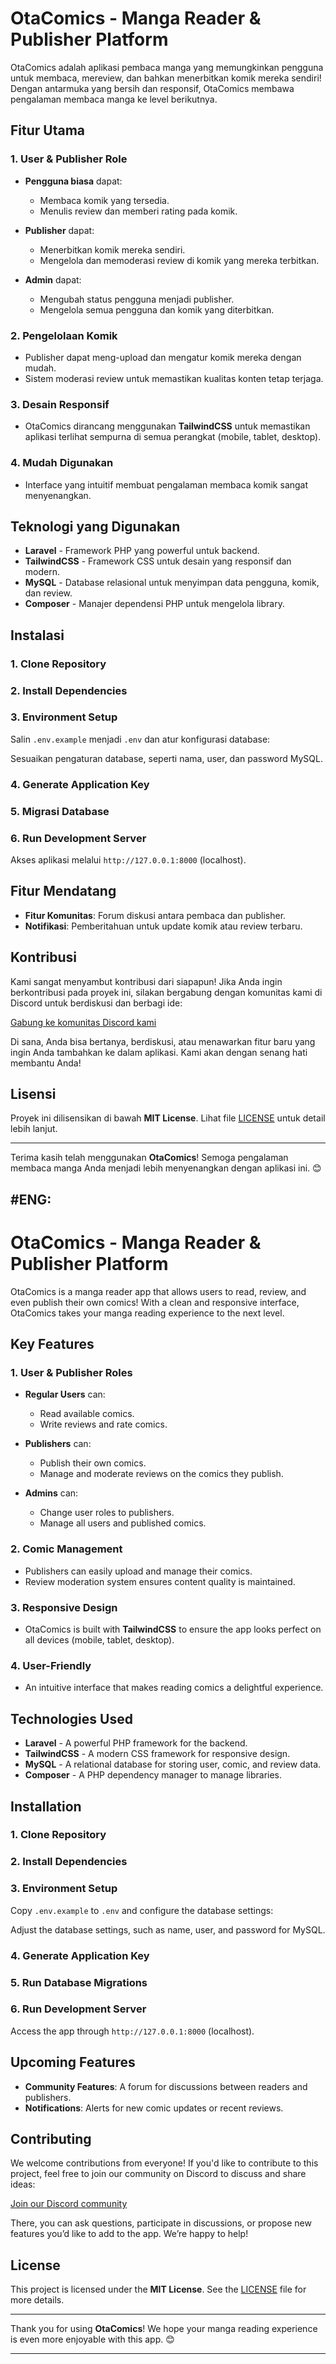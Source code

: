 
# **OtaComics** - Manga Reader & Publisher Platform

OtaComics adalah aplikasi pembaca manga yang memungkinkan pengguna untuk membaca, mereview, dan bahkan menerbitkan komik mereka sendiri! Dengan antarmuka yang bersih dan responsif, OtaComics membawa pengalaman membaca manga ke level berikutnya.

## Fitur Utama

### 1. **User & Publisher Role**
   - **Pengguna biasa** dapat:
     - Membaca komik yang tersedia.
     - Menulis review dan memberi rating pada komik.
   
   - **Publisher** dapat:
     - Menerbitkan komik mereka sendiri.
     - Mengelola dan memoderasi review di komik yang mereka terbitkan.
   
   - **Admin** dapat:
     - Mengubah status pengguna menjadi publisher.
     - Mengelola semua pengguna dan komik yang diterbitkan.

### 2. **Pengelolaan Komik**
   - Publisher dapat meng-upload dan mengatur komik mereka dengan mudah.
   - Sistem moderasi review untuk memastikan kualitas konten tetap terjaga.

### 3. **Desain Responsif**
   - OtaComics dirancang menggunakan **TailwindCSS** untuk memastikan aplikasi terlihat sempurna di semua perangkat (mobile, tablet, desktop).
   
### 4. **Mudah Digunakan**
   - Interface yang intuitif membuat pengalaman membaca komik sangat menyenangkan.
   
## Teknologi yang Digunakan

- **Laravel** - Framework PHP yang powerful untuk backend.
- **TailwindCSS** - Framework CSS untuk desain yang responsif dan modern.
- **MySQL** - Database relasional untuk menyimpan data pengguna, komik, dan review.
- **Composer** - Manajer dependensi PHP untuk mengelola library.

## Instalasi

### 1. **Clone Repository**

### 2. **Install Dependencies**

### 3. **Environment Setup**
Salin `.env.example` menjadi `.env` dan atur konfigurasi database:

Sesuaikan pengaturan database, seperti nama, user, dan password MySQL.

### 4. **Generate Application Key**

### 5. **Migrasi Database**

### 6. **Run Development Server**

Akses aplikasi melalui `http://127.0.0.1:8000` (localhost).

## Fitur Mendatang
- **Fitur Komunitas**: Forum diskusi antara pembaca dan publisher.
- **Notifikasi**: Pemberitahuan untuk update komik atau review terbaru.


## Kontribusi

Kami sangat menyambut kontribusi dari siapapun! Jika Anda ingin berkontribusi pada proyek ini, silakan bergabung dengan komunitas kami di Discord untuk berdiskusi dan berbagi ide:

[Gabung ke komunitas Discord kami](https://discord.gg/6d5uENqhvq)

Di sana, Anda bisa bertanya, berdiskusi, atau menawarkan fitur baru yang ingin Anda tambahkan ke dalam aplikasi. Kami akan dengan senang hati membantu Anda!



## Lisensi
Proyek ini dilisensikan di bawah **MIT License**. Lihat file [LICENSE](LICENSE) untuk detail lebih lanjut.

---

Terima kasih telah menggunakan **OtaComics**! Semoga pengalaman membaca manga Anda menjadi lebih menyenangkan dengan aplikasi ini. 😊


#ENG:
---

# **OtaComics** - Manga Reader & Publisher Platform

OtaComics is a manga reader app that allows users to read, review, and even publish their own comics! With a clean and responsive interface, OtaComics takes your manga reading experience to the next level.

## Key Features

### 1. **User & Publisher Roles**
   - **Regular Users** can:
     - Read available comics.
     - Write reviews and rate comics.
   
   - **Publishers** can:
     - Publish their own comics.
     - Manage and moderate reviews on the comics they publish.
   
   - **Admins** can:
     - Change user roles to publishers.
     - Manage all users and published comics.

### 2. **Comic Management**
   - Publishers can easily upload and manage their comics.
   - Review moderation system ensures content quality is maintained.

### 3. **Responsive Design**
   - OtaComics is built with **TailwindCSS** to ensure the app looks perfect on all devices (mobile, tablet, desktop).
   
### 4. **User-Friendly**
   - An intuitive interface that makes reading comics a delightful experience.

## Technologies Used

- **Laravel** - A powerful PHP framework for the backend.
- **TailwindCSS** - A modern CSS framework for responsive design.
- **MySQL** - A relational database for storing user, comic, and review data.
- **Composer** - A PHP dependency manager to manage libraries.

## Installation

### 1. **Clone Repository**

### 2. **Install Dependencies**

### 3. **Environment Setup**
Copy `.env.example` to `.env` and configure the database settings:

Adjust the database settings, such as name, user, and password for MySQL.

### 4. **Generate Application Key**

### 5. **Run Database Migrations**

### 6. **Run Development Server**

Access the app through `http://127.0.0.1:8000` (localhost).

## Upcoming Features
- **Community Features**: A forum for discussions between readers and publishers.
- **Notifications**: Alerts for new comic updates or recent reviews.

## Contributing

We welcome contributions from everyone! If you'd like to contribute to this project, feel free to join our community on Discord to discuss and share ideas:

[Join our Discord community](https://discord.gg/6d5uENqhvq)

There, you can ask questions, participate in discussions, or propose new features you’d like to add to the app. We’re happy to help!

## License
This project is licensed under the **MIT License**. See the [LICENSE](LICENSE) file for more details.

---

Thank you for using **OtaComics**! We hope your manga reading experience is even more enjoyable with this app. 😊

--- 

